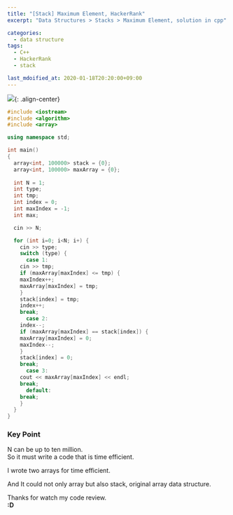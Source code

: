 ```yaml
---
title: "[Stack] Maximum Element, HackerRank"
excerpt: "Data Structures > Stacks > Maximum Element, solution in cpp"

categories:
  - data structure
tags:
  - C++
  - HackerRank
  - stack

last_mdoified_at: 2020-01-18T20:20:00+09:00
---
```


![](https://eliotjang.github.io/assets/images/c++/maximum-element.png){: .align-center}  


```cpp  
#include <iostream>
#include <algorithm>
#include <array>

using namespace std;  

int main()
{
  array<int, 100000> stack = {0};  
  array<int, 100000> maxArray = {0};  
  
  int N = 1;  
  int type;  
  int tmp;  
  int index = 0;  
  int maxIndex = -1;  
  int max;  

  cin >> N;  

  for (int i=0; i<N; i+) {  
    cin >> type;  
    switch (type) {  
      case 1:  
	cin >> tmp;  
	if (maxArray[maxIndex] <= tmp) {  
	maxIndex++;  
	maxArray[maxIndex] = tmp;  
	}  
	stack[index] = tmp;  
	index++;  
	break;  
      case 2:  
	index--;  
	if (maxArray[maxIndex] == stack[index]) {  
	maxArray[maxIndex] = 0;  
	maxIndex--;  
	}  
	stack[index] = 0;  
	break;  
      case 3:  
	cout << maxArray[maxIndex] << endl;  
	break;  
      default:  
	break;  
    }  
  }  
}  
```

### **Key Point**  
N can be up to ten million.  
So it must write a code that is time efficient.  

I wrote two arrays for time efficient.  

And It could not only array but also stack, original array data structure.  

Thanks for watch my code review.  
**:D**



